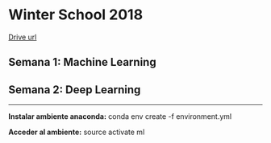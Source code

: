 # Winter School 2018

[Drive url](https://goo.gl/ew795C)


## Semana 1: Machine Learning

## Semana 2: Deep Learning

----

**Instalar ambiente anaconda:** conda env create -f environment.yml

**Acceder al ambiente:** source activate ml
